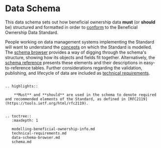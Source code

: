 Data Schema
===========

This data schema sets out how beneficial ownership data **must** (or **should** be) structured and formatted in order to [conform](conformance.md) to the Beneficial Ownership Data Standard.

People working on data management systems implementing the Standard will want to understand the [concepts](modelling-beneficial-ownership-info.md) on which the Standard is modelled. The [schema browser](data-schema-browser.md) provides a way of digging through the schema's structure, showing how its objects and fields fit together. Alternatively, the [schema reference](schema.md) presents these elements and their descriptions in easy-to-reference tables. Further considerations regarding the validation, publishing, and lifecycle of data are included as [technical requirements](technical-requirements.md).



```eval_rst

.. highlights:: 
    
    **Must** and **should** are used in the schema to denote required and recommended elements of the Standard, as defined in [RFC2119](https://tools.ietf.org/html/rfc2119).

```




```eval_rst

.. toctree::
   :maxdepth: 1

   modelling-beneficial-ownership-info.md
   technical-requirements.md
   data-schema-browser.md
   schema.md
   

```


